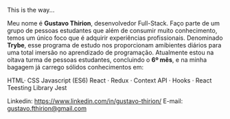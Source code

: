 This is the way... 

Meu nome é **Gustavo Thirion**, desenvolvedor Full-Stack. Faço parte de um grupo de pessoas estudantes que além de consumir muito conhecimento, temos um único foco que é adquirir experiências profissionais. Denominado **Trybe**, esse programa de estudo nos proporcionam amibientes diários para uma total imersão no aprendizado de programação. Atualmente estou na oitava turma de pessoas estudantes, concluindo o **6º mês**, e na minha bagagem já carrego sólidos conhecimentos em:

HTML· CSS
Javascript (ES6)
React · Redux · Context API · Hooks · React Teesting Library 
Jest

Linkedin: https://www.linkedin.com/in/gustavo-thirion/
E-mail: gustavo.fthirion@gmail.com
